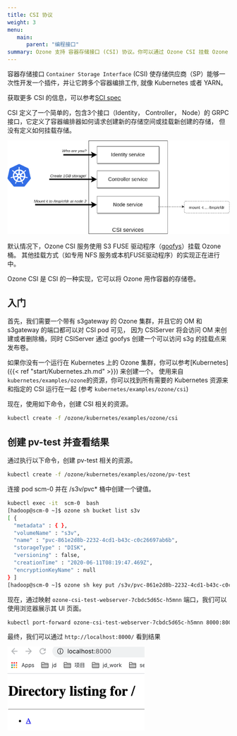 ```yaml
---
title: CSI 协议
weight: 3
menu:
   main:
      parent: "编程接口"
summary: Ozone 支持 容器存储接口 (CSI) 协议。你可以通过 Ozone CSI 挂载 Ozone 桶的方式使用 Ozone。
---
```


<!---
  Licensed to the Apache Software Foundation (ASF) under one or more
  contributor license agreements.  See the NOTICE file distributed with
  this work for additional information regarding copyright ownership.
  The ASF licenses this file to You under the Apache License, Version 2.0
  (the "License"); you may not use this file except in compliance with
  the License.  You may obtain a copy of the License at

      http://www.apache.org/licenses/LICENSE-2.0

  Unless required by applicable law or agreed to in writing, software
  distributed under the License is distributed on an "AS IS" BASIS,
  WITHOUT WARRANTIES OR CONDITIONS OF ANY KIND, either express or implied.
  See the License for the specific language governing permissions and
  limitations under the License.
-->

容器存储接口 `Container Storage Interface` (CSI) 使存储供应商（SP）能够一次性开发一个插件，并让它跨多个容器编排工作,
就像 Kubernetes 或者 YARN。

获取更多 CSI 的信息，可以参考[SCI spec](https://github.com/container-storage-interface/spec/blob/master/spec.md)

CSI 定义了一个简单的，包含3个接口（Identity， Controller， Node）的 GRPC 接口，它定义了容器编排器如何请求创建新的存储空间或挂载新创建的存储，
但没有定义如何挂载存储。

![CSI](CSI.png)

默认情况下，Ozone CSI 服务使用 S3 FUSE 驱动程序（[goofys](https://github.com/kahing/goofys)）挂载 Ozone 桶。
其他挂载方式（如专用 NFS 服务或本机FUSE驱动程序）的实现正在进行中。



Ozone CSI 是 CSI 的一种实现，它可以将 Ozone 用作容器的存储卷。 

## 入门

首先，我们需要一个带有 s3gateway 的 Ozone 集群，并且它的 OM 和 s3gateway 的端口都可以对 CSI pod 可见，
因为 CSIServer 将会访问 OM 来创建或者删除桶，同时 CSIServer 通过 goofys 创建一个可以访问 s3g 的挂载点来发布卷。 

如果你没有一个运行在 Kubernetes 上的 Ozone 集群，你可以参考[Kubernetes]({{< ref "start/Kubernetes.zh.md" >}}) 来创建一个。
使用来自 `kubernetes/examples/ozone`的资源，你可以找到所有需要的 Kubernetes 资源来和指定的 CSI 运行在一起
(参考 `kubernetes/examples/ozone/csi`)   

现在，使用如下命令，创建 CSI 相关的资源。

```bash
kubectl create -f /ozone/kubernetes/examples/ozone/csi
```

## 创建 pv-test 并查看结果

通过执行以下命令，创建 pv-test 相关的资源。

```bash
kubectl create -f /ozone/kubernetes/examples/ozone/pv-test
```

连接 pod scm-0 并在 /s3v/pvc* 桶中创建一个键值。

```bash
kubectl exec -it  scm-0  bash
[hadoop@scm-0 ~]$ ozone sh bucket list s3v
[ {
  "metadata" : { },
  "volumeName" : "s3v",
  "name" : "pvc-861e2d8b-2232-4cd1-b43c-c0c26697ab6b",
  "storageType" : "DISK",
  "versioning" : false,
  "creationTime" : "2020-06-11T08:19:47.469Z",
  "encryptionKeyName" : null
} ]
[hadoop@scm-0 ~]$ ozone sh key put /s3v/pvc-861e2d8b-2232-4cd1-b43c-c0c26697ab6b/A LICENSE.txt
```

现在，通过映射 `ozone-csi-test-webserver-7cbdc5d65c-h5mnn` 端口，我们可以使用浏览器展示其 UI 页面。

```bash
kubectl port-forward ozone-csi-test-webserver-7cbdc5d65c-h5mnn 8000:8000
```

最终，我们可以通过 `http://localhost:8000/` 看到结果

![pvtest-webui](pvtest-webui.png)
